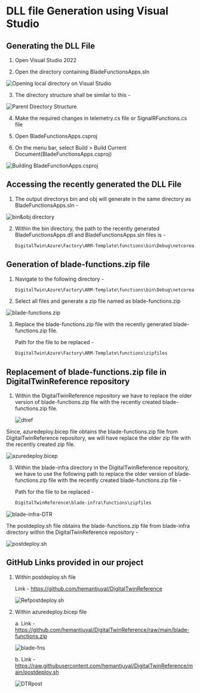 # DLL file Generation using Visual Studio

## Generating the DLL File

1. Open Visual Studio 2022

2. Open the directory containing BladeFunctionsApps.sln
   
![Opening local directory on Visual Studio](https://github.com/hemantjuyal/DigitalTwin/assets/94553271/2acf2f31-00a7-4b73-a13e-1beca849b90b)

3. The directory structure shall be similar to this -

![Parent Directory Structure](https://github.com/hemantjuyal/DigitalTwin/assets/94553271/0283ea17-c53d-47fc-a2a3-8488f15123ea)

4. Make the required changes in telemetry.cs file or SignalRFunctions.cs file

5. Open BladeFunctionsApps.csproj
   
6. On the menu bar, select Build > Build Current Document(BladeFunctionsApps.csproj)

![Building BladeFunctionApps.csproj](https://github.com/hemantjuyal/DigitalTwin/assets/94553271/4caa3c2b-98c1-41b8-8a5f-81d3302ad255)

## Accessing the recently generated the DLL File

1. The output directorys bin and obj will generate in the same directory as BladeFunctionsApps.sln -

![bin&obj directory](https://github.com/hemantjuyal/DigitalTwin/assets/94553271/2c91339e-f29f-41bb-aa15-f3c4ec3bc73b)

2. Within the bin directory, the path to the recently generated BladeFunctionsApps.dll and BladeFunctionsApps.sln files is -
   
   ```powershell
   DigitalTwin\Azure\Factory\ARM-Template\functions\bin\Debug\netcoreapp3.1\bin

## Generation of blade-functions.zip file

1. Navigate to the following directory -
   
   ```powershell
   DigitalTwin\Azure\Factory\ARM-Template\functions\bin\Debug\netcoreapp3.1

2. Select all files and generate a zip file named as blade-functions.zip

![blade-functions.zip](https://github.com/hemantjuyal/DigitalTwin/assets/94553271/92f944c8-2ced-4600-9447-8e04816ee5cb)

3. Replace the blade-functions.zip file with the recently generated blade-functions.zip file.
   
   Path for the file to be replaced -
   
   ```powershell
   DigitalTwin\Azure\Factory\ARM-Template\functions\zipfiles

## Replacement of blade-functions.zip file in DigitalTwinReference repository

1. Within the DigitalTwinReference repository we have to replace the older version of blade-functions.zip file with the recently created blade-functions.zip file.

   ![dtref](https://github.com/hemantjuyal/DigitalTwin/assets/94553271/1a7c3480-2240-4409-b244-36f0857abce3)
   
Since, azuredeploy.bicep file obtains the blade-functions.zip file from DigitalTwinReference repository, we will have replace the older zip file with the recently created zip file.

   ![azuredeploy.bicep](https://github.com/hemantjuyal/DigitalTwin/assets/94553271/d8c0556b-8723-4f70-b60b-1898d1118e25)

3. Within the blade-infra directory in the DigitalTwinReference repository, we have to use the following path to replace the older version of blade-functions.zip file with the recently created blade-functions.zip file -

   Path for the file to be replaced -
   
   ```powershell
   DigitalTwinReference\blade-infra\functions\zipfiles

![blade-infra-DTR](https://github.com/hemantjuyal/DigitalTwin/assets/94553271/d419f646-6244-4ddf-92e0-a8e00be5d6c1)

The postdeploy.sh file obtains the blade-functions.zip file from blade-infra directory within the DigitalTwinReference repository - 

![postdeploy.sh](https://github.com/hemantjuyal/DigitalTwin/assets/94553271/79d995e4-9833-4ceb-a51f-579f32dc64d1)

## GitHub Links provided in our project 

1. Within postdeploy.sh file
   
   Link - https://github.com/hemantjuyal/DigitalTwinReference

   ![Refpostdeploy.sh](https://github.com/hemantjuyal/DigitalTwin/assets/94553271/feb24775-4971-41d9-86b0-7dda6ef8d6a0)

2. Within azuredeploy.bicep file
   
   a. Link - https://github.com/hemantjuyal/DigitalTwinReference/raw/main/blade-functions.zip

   ![blade-fns](https://github.com/hemantjuyal/DigitalTwin/assets/94553271/f2b69021-dcab-49b4-ab19-c22b5225ac7a)

   b. Link - https://raw.githubusercontent.com/hemantjuyal/DigitalTwinReference/main/postdeploy.sh

   ![DTRpost](https://github.com/hemantjuyal/DigitalTwin/assets/94553271/cabef679-4c62-489e-88f5-3c7ff60a0645)
